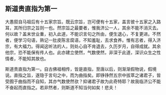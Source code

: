 ##  斯道贵直指为第一

大愚叙自马祖后有十五家宗旨。既云宗旨，岂可便有十五家，盖言彼十五家之入路耳，其所归宗之旨则一也。然宗旨之最要者，惟我济公一人，其余不能不消灭去。何以故？盖末世业重，初入此道，不能识言句之所由，便生退心，不复更进。不然者，便学习句语，熟记一肚皮陈言腐语，不知羞耻，去求食养。惟有志者，得入济宗，有大福力。得闻这听法的人，则处心自不肯退去，久历岁月，自得成就。其余他宗，恐不能保有传人也。此亦建立使然，气数使然，非深于此道，深识众生之性情者，不能知其故也。

斯道贵直指为第一。自古佛祖相传，皆是直指，至唐以后，则渐渐假物说，假境说。直指之旨，遂隐于言句之中，而为曲指矣。即铮铮然五宗中拔萃之诸君子，皆受囿于曲指而不自知，其亦气数使然欤？抑诸君子故为此奇特耶？故我临济公不能不奋起而直指之。若非然者，则斯道不知当何如矣！悲夫！
